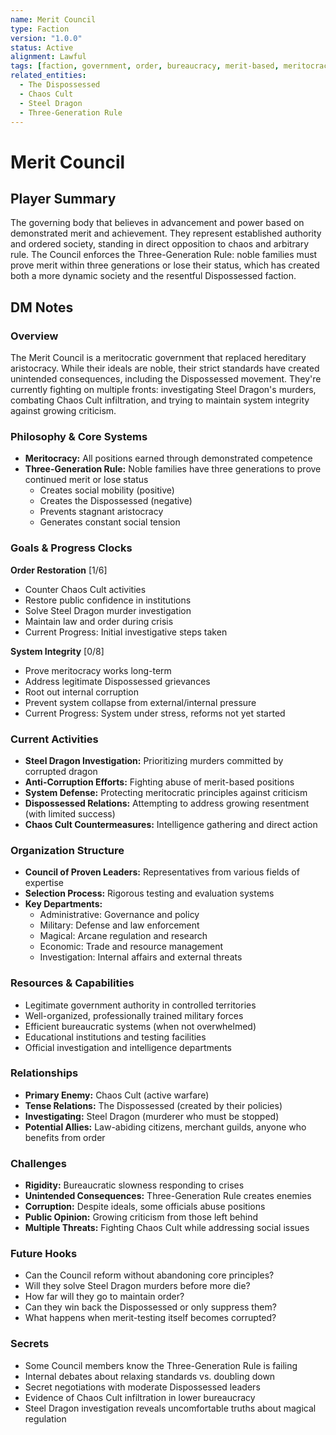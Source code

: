 ```yaml
---
name: Merit Council
type: Faction
version: "1.0.0"
status: Active
alignment: Lawful
tags: [faction, government, order, bureaucracy, merit-based, meritocracy]
related_entities:
  - The Dispossessed
  - Chaos Cult
  - Steel Dragon
  - Three-Generation Rule
---
```


# Merit Council

## Player Summary

The governing body that believes in advancement and power based on demonstrated merit and achievement. They represent established authority and ordered society, standing in direct opposition to chaos and arbitrary rule. The Council enforces the Three-Generation Rule: noble families must prove merit within three generations or lose their status, which has created both a more dynamic society and the resentful Dispossessed faction.

## DM Notes

### Overview
The Merit Council is a meritocratic government that replaced hereditary aristocracy. While their ideals are noble, their strict standards have created unintended consequences, including the Dispossessed movement. They're currently fighting on multiple fronts: investigating Steel Dragon's murders, combating Chaos Cult infiltration, and trying to maintain system integrity against growing criticism.

### Philosophy & Core Systems
- **Meritocracy:** All positions earned through demonstrated competence
- **Three-Generation Rule:** Noble families have three generations to prove continued merit or lose status
  - Creates social mobility (positive)
  - Creates the Dispossessed (negative)
  - Prevents stagnant aristocracy
  - Generates constant social tension

### Goals & Progress Clocks

**Order Restoration** [1/6]
- Counter Chaos Cult activities
- Restore public confidence in institutions
- Solve Steel Dragon murder investigation
- Maintain law and order during crisis
- Current Progress: Initial investigative steps taken

**System Integrity** [0/8]
- Prove meritocracy works long-term
- Address legitimate Dispossessed grievances
- Root out internal corruption
- Prevent system collapse from external/internal pressure
- Current Progress: System under stress, reforms not yet started

### Current Activities
- **Steel Dragon Investigation:** Prioritizing murders committed by corrupted dragon
- **Anti-Corruption Efforts:** Fighting abuse of merit-based positions
- **System Defense:** Protecting meritocratic principles against criticism
- **Dispossessed Relations:** Attempting to address growing resentment (with limited success)
- **Chaos Cult Countermeasures:** Intelligence gathering and direct action

### Organization Structure
- **Council of Proven Leaders:** Representatives from various fields of expertise
- **Selection Process:** Rigorous testing and evaluation systems
- **Key Departments:**
  - Administrative: Governance and policy
  - Military: Defense and law enforcement
  - Magical: Arcane regulation and research
  - Economic: Trade and resource management
  - Investigation: Internal affairs and external threats

### Resources & Capabilities
- Legitimate government authority in controlled territories
- Well-organized, professionally trained military forces
- Efficient bureaucratic systems (when not overwhelmed)
- Educational institutions and testing facilities
- Official investigation and intelligence departments

### Relationships
- **Primary Enemy:** Chaos Cult (active warfare)
- **Tense Relations:** The Dispossessed (created by their policies)
- **Investigating:** Steel Dragon (murderer who must be stopped)
- **Potential Allies:** Law-abiding citizens, merchant guilds, anyone who benefits from order

### Challenges
- **Rigidity:** Bureaucratic slowness responding to crises
- **Unintended Consequences:** Three-Generation Rule creates enemies
- **Corruption:** Despite ideals, some officials abuse positions
- **Public Opinion:** Growing criticism from those left behind
- **Multiple Threats:** Fighting Chaos Cult while addressing social issues

### Future Hooks
- Can the Council reform without abandoning core principles?
- Will they solve Steel Dragon murders before more die?
- How far will they go to maintain order?
- Can they win back the Dispossessed or only suppress them?
- What happens when merit-testing itself becomes corrupted?

### Secrets
- Some Council members know the Three-Generation Rule is failing
- Internal debates about relaxing standards vs. doubling down
- Secret negotiations with moderate Dispossessed leaders
- Evidence of Chaos Cult infiltration in lower bureaucracy
- Steel Dragon investigation reveals uncomfortable truths about magical regulation
